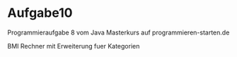 # Aufgabe10
Programmieraufgabe 8 vom Java Masterkurs auf programmieren-starten.de

BMI Rechner mit Erweiterung fuer Kategorien
